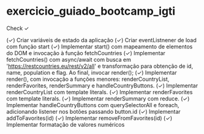 # exercicio_guiado_bootcamp_igti
Check ✓

(✓) Criar variáveis de estado da aplicação
(✓) Criar eventListnener de load com função start
(✓) Implementar start() com mapeamento de elementos 
   do DOM e invocação à função fetchCountries
(✓) Implementar fetchCountries() com async/await 
   com busca em 'https://restcountries.eu/rest/v2/all' 
   e transformação para obtenção de id, name, population e flag. 
   Ao final, invocar render();
(✓) Implementar render(), com invocação a funções menores: 
   renderCountryList, renderFavorites, renderSummary e handleCountryButtons.
(✓) Implementar renderCountryList com template literals.
(✓) Implementar renderFavorites com template literals.
(✓) Implementar renderSummary com reduce.
(✓) Implementar handleCountryButtons com querySelectorAll 
   e foreach, adicionando listener nos botões passando button.id
(✓) Implementar addToFavorites(id)
(✓) Implementar removeFromFavorites(id)
(✓) Implementar formatação de valores numéricos
